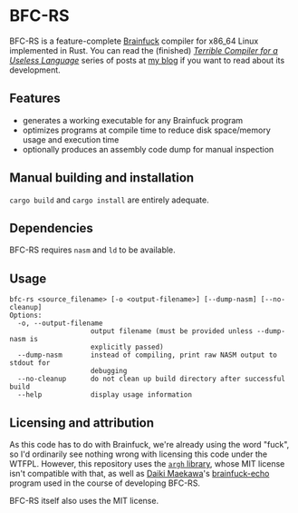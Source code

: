 # BFC-RS

BFC-RS is a feature-complete [Brainfuck](https://en.wikipedia.org/wiki/Brainfuck) compiler for x86_64 Linux implemented in Rust. You can read the (finished) [*Terrible Compiler for a Useless Language*](https://oreganoli.github.io/blog/3/) series of posts at [my blog](https://oreganoli.github.io) if you want to read about its development.

## Features

- generates a working executable for any Brainfuck program
- optimizes programs at compile time to reduce disk space/memory usage and execution time
- optionally produces an assembly code dump for manual inspection

## Manual building and installation
`cargo build` and `cargo install` are entirely adequate.

## Dependencies

BFC-RS requires `nasm` and `ld` to be available.
## Usage
```
bfc-rs <source_filename> [-o <output-filename>] [--dump-nasm] [--no-cleanup]
Options:
  -o, --output-filename
                    output filename (must be provided unless --dump-nasm is
                    explicitly passed)
  --dump-nasm       instead of compiling, print raw NASM output to stdout for
                    debugging
  --no-cleanup      do not clean up build directory after successful build
  --help            display usage information
```

## Licensing and attribution

As this code has to do with Brainfuck, we're already using the word "fuck", so I'd ordinarily see nothing wrong with licensing this code under the WTFPL. However, this repository uses the [`argh` library](https://github.com/google/argh/), whose MIT license isn't compatible with that, as well as [Daiki Maekawa](https://github.com/DaikiMaekawa/)'s [brainfuck-echo](https://github.com/DaikiMaekawa/brainfuck-echo/) program used in the course of developing BFC-RS.

BFC-RS itself also uses the MIT license.